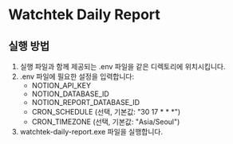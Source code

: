 # Watchtek Daily Report

## 실행 방법

1. 실행 파일과 함께 제공되는 .env 파일을 같은 디렉토리에 위치시킵니다.
2. .env 파일에 필요한 설정을 입력합니다:
   - NOTION_API_KEY
   - NOTION_DATABASE_ID
   - NOTION_REPORT_DATABASE_ID
   - CRON_SCHEDULE (선택, 기본값: "30 17 * * *")
   - CRON_TIMEZONE (선택, 기본값: "Asia/Seoul")
3. watchtek-daily-report.exe 파일을 실행합니다. 